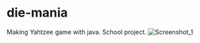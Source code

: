 # die-mania
Making Yahtzee game with java. School project.
![Screenshot_1](https://user-images.githubusercontent.com/58115200/118544677-eeb6e980-b755-11eb-8c73-2aefa58c9fb6.png)
